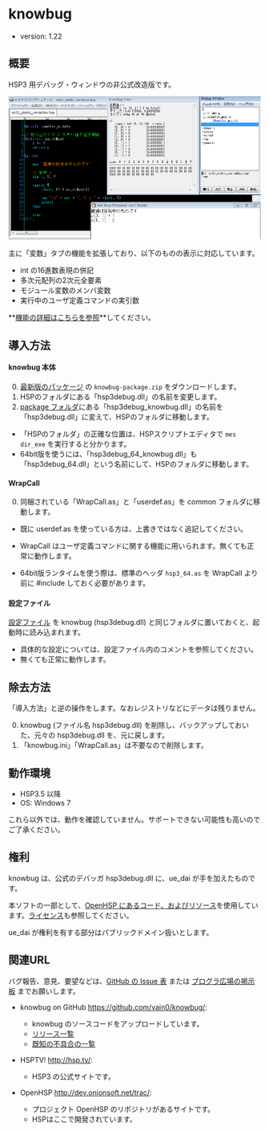﻿# knowbug
* version: 1.22

## 概要
HSP3 用デバッグ・ウィンドウの非公式改造版です。

![スクリーンショット](./package/screenshot/static_variables.png)

主に「変数」タブの機能を拡張しており、以下のものの表示に対応しています。

* int の16進数表現の併記
* 多次元配列の2次元全要素
* モジュール変数のメンバ変数
* 実行中のユーザ定義コマンドの実引数

**[機能の詳細はこちらを参照](details.md)**してください。

## 導入方法
#### knowbug 本体
0. [最新版のパッケージ](https://github.com/vain0/knowbug/releases/latest) の `knowbug-package.zip` をダウンロードします。
0. HSPのフォルダにある「hsp3debug.dll」の名前を変更します。
0. [package フォルダ](./package)にある「hsp3debug_knowbug.dll」の名前を「hsp3debug.dll」に変えて、HSPのフォルダに移動します。

* 「HSPのフォルダ」の正確な位置は、HSPスクリプトエディタで ``mes dir_exe`` を実行すると分かります。
* 64bit版を使うには、「hsp3debug_64_knowbug.dll」も「hsp3debug_64.dll」という名前にして、HSPのフォルダに移動します。

#### WrapCall
0. 同梱されている「WrapCall.as」と「userdef.as」を common フォルダに移動します。
  * 既に userdef.as を使っている方は、上書きではなく追記してください。

* WrapCall はユーザ定義コマンドに関する機能に用いられます。無くても正常に動作します。
* 64bit版ランタイムを使う際は、標準のヘッダ ``hsp3_64.as`` を WrapCall より前に \#include しておく必要があります。

#### 設定ファイル
[設定ファイル](./package/knowbug.ini) を knowbug (hsp3debug.dll) と同じフォルダに置いておくと、起動時に読み込まれます。

* 具体的な設定については、設定ファイル内のコメントを参照してください。
* 無くても正常に動作します。

## 除去方法
「導入方法」と逆の操作をします。なおレジストリなどにデータは残りません。

0. knowbug (ファイル名 hsp3debug.dll) を削除し、バックアップしておいた、元々の
hsp3debug.dll を、元に戻します。
0. 「knowbug.ini」「WrapCall.as」は不要なので削除します。

## 動作環境
* HSP3.5 以降
* OS: Windows 7

これら以外では、動作を確認していません。サポートできない可能性も高いのでご了承ください。

## 権利
knowbug は、公式のデバッガ hsp3debug.dll に、ue_dai が手を加えたものです。

本ソフトの一部として、[OpenHSP にあるコード、およびリソース](http://dev.onionsoft.net/trac/openhsp/browser/trunk/tools/win32/hsp3debug)を使用しています。[ライセンス](./package/License/License_j.txt)も参照してください。

ue_dai が権利を有する部分はパブリックドメイン扱いとします。

## 関連URL
バグ報告、意見、要望などは、[GitHub の Issue 表](https://github.com/vain0/knowbug/issues) または [プログラ広場の掲示板](http://uedai-kami.bbs.fc2.com/) までお願いします。

* knowbug on GitHub <https://github.com/vain0/knowbug/>:
  * knowbug のソースコードをアップロードしています。
  * [リリース一覧](https://github.com/vain0/knowbug/releases)
  * [既知の不具合の一覧](https://github.com/vain0/knowbug/labels/bug)

* HSPTV! <http://hsp.tv/>:
  * HSP3 の公式サイトです。
* OpenHSP <http://dev.onionsoft.net/trac/>:
  * プロジェクト OpenHSP のリポジトリがあるサイトです。
  * HSPはここで開発されています。
